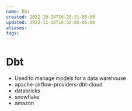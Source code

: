 ```yaml
---
name: Dbt
created: 2022-10-24T16:26:31-05:00
updated: 2022-11-16T16:52:05-06:00
aliases: 
tags: 
---
```

# Dbt

- Used to manage models for a data warehouse
- apache-airflow-providers-dbt-cloud
- databricks
- snowflake
- amazon